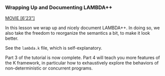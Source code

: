 <!-- Copyright (c) 2012-2016 K Team. All Rights Reserved. -->

### Wrapping Up and Documenting LAMBDA++

[MOVIE [6'23"]](http://youtu.be/xfvx6Ss5PcA)

In this lesson we wrap up and nicely document LAMBDA++.  In doing so, we also
take the freedom to reorganize the semantics a bit, to make it look better.

See the `lambda.k` file, which is self-explanatory.

Part 3 of the tutorial is now complete.  Part 4 will teach you more features
of the K framework, in particular how to exhaustively explore the behaviors
of non-deterministic or concurrent programs.
